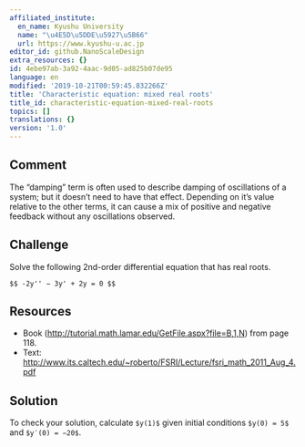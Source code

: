 ```yaml
---
affiliated_institute:
  en_name: Kyushu University
  name: "\u4E5D\u5DDE\u5927\u5B66"
  url: https://www.kyushu-u.ac.jp
editor_id: github.NanoScaleDesign
extra_resources: {}
id: 4ebe97ab-3a92-4aac-9d05-ad825b07de95
language: en
modified: '2019-10-21T00:59:45.832266Z'
title: 'Characteristic equation: mixed real roots'
title_id: characteristic-equation-mixed-real-roots
topics: []
translations: {}
version: '1.0'
---
```


## Comment
The “damping” term is often used to describe damping of oscillations of a system; but it doesn’t need to have that effect. Depending on it’s value relative to the other terms, it can cause a mix of positive and negative feedback without any oscillations observed.

## Challenge

Solve the following 2nd-order differential equation that has real roots.

`$$ -2y'' − 3y' + 2y = 0 $$`

## Resources

- Book (http://tutorial.math.lamar.edu/GetFile.aspx?file=B,1,N) from page 118.
- Text: http://www.its.caltech.edu/~roberto/FSRI/Lecture/fsri_math_2011_Aug_4.pdf

## Solution

To check your solution, calculate `$y(1)$` given initial conditions `$y(0) = 5$` and `$y′(0) = −20$`.
